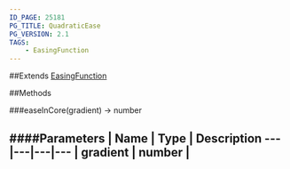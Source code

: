 ```yaml
---
ID_PAGE: 25181
PG_TITLE: QuadraticEase
PG_VERSION: 2.1
TAGS:
    - EasingFunction
---
```






##Extends
 [EasingFunction](/classes/EasingFunction)


##Methods

###easeInCore(gradient) &rarr; number

####Parameters
 | Name | Type | Description
---|---|---|---
 | gradient | number | 
---
